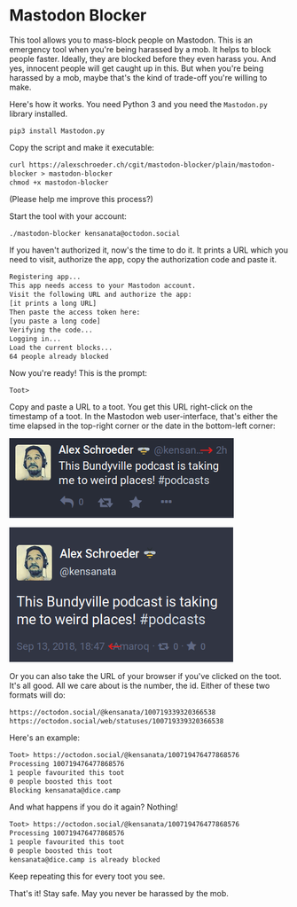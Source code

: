 # Mastodon Blocker

This tool allows you to mass-block people on Mastodon. This is an
emergency tool when you're being harassed by a mob. It helps to block
people faster. Ideally, they are blocked before they even harass you.
And yes, innocent people will get caught up in this. But when you're
being harassed by a mob, maybe that's the kind of trade-off you're
willing to make.

Here's how it works. You need Python 3 and you need the `Mastodon.py`
library installed.

```
pip3 install Mastodon.py
```

Copy the script and make it executable:

```
curl https://alexschroeder.ch/cgit/mastodon-blocker/plain/mastodon-blocker > mastodon-blocker
chmod +x mastodon-blocker
```

(Please help me improve this process?)

Start the tool with your account:

```
./mastodon-blocker kensanata@octodon.social
```

If you haven't authorized it, now's the time to do it. It prints a URL
which you need to visit, authorize the app, copy the authorization
code and paste it.

```
Registering app...
This app needs access to your Mastodon account.
Visit the following URL and authorize the app:
[it prints a long URL]
Then paste the access token here:
[you paste a long code]
Verifying the code...
Logging in...
Load the current blocks...
64 people already blocked
```

Now you're ready! This is the prompt:

```
Toot>
```

Copy and paste a URL to a toot. You get this URL right-click on the
timestamp of a toot. In the Mastodon web user-interface, that's either
the time elapsed in the top-right corner or the date in the
bottom-left corner:

![time elapsed](time.png)

![date](date.png)

Or you can also take the URL of your browser if you've clicked on the
toot. It's all good. All we care about is the number, the id. Either
of these two formats will do:

```
https://octodon.social/@kensanata/100719339320366538
https://octodon.social/web/statuses/100719339320366538
```

Here's an example:

```
Toot> https://octodon.social/@kensanata/100719476477868576
Processing 100719476477868576
1 people favourited this toot
0 people boosted this toot
Blocking kensanata@dice.camp
```

And what happens if you do it again? Nothing!

```
Toot> https://octodon.social/@kensanata/100719476477868576
Processing 100719476477868576
1 people favourited this toot
0 people boosted this toot
kensanata@dice.camp is already blocked
```

Keep repeating this for every toot you see.

That's it! Stay safe. May you never be harassed by the mob.
